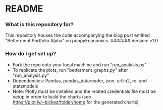 # README #


### What is this repository for? ###

This repository houses the code accompanying the blog post entitled "Betterment Portfolio Alpha" on puppyEconomics. 
#######
Version: v1.0


### How do I get set up? ###

* Fork the repo onto your local machine and run "run_analysis.py" 
* To replicate the plots, run "betterment_graphs.py" after "run_analysis.py"
* Dependencies: Pandas, pandas_datareader, json, urllib2, re, and statsmodels
* Note: Plotly must be installed and the related credentials file must be setup in order to build the charts (see https://plot.ly/~bickez/folder/home for the generated charts)
